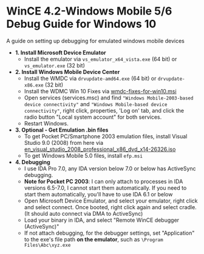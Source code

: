 # WinCE 4.2-Windows Mobile 5/6 Debug Guide for Windows 10
A guide on setting up debugging for emulated windows mobile devices
- **1. Install Microsoft Device Emulator**
  - Install the emulator via `vs_emulator_x64_vista.exe` (64 bit) or `vs_emulator.exe` (32 bit)
- **2. Install Windows Mobile Device Center**
  - Install the WMDC via `drvupdate-amd64.exe` (64 bit) or `drvupdate-x86.exe` (32 bit)
  - Install the WDMC Win 10 Fixes via [wmdc-fixes-for-win10.msi](https://junipersys.com/index.php/support/knowledge-base/support-knowledge-base-topics/desktop-connection-activesync-or-windows-mobile-device-center/wmdc-in-windows-10)
  - Open services (services.msc) and find `"Windows Mobile-2003-based device connectivity"` and `"Windows Mobile-based device connectivity"`, right click, properties, 'Log on' tab, and click the radio button "Local system account" for both services.
  - Restart Windows.
- **3. Optional - Get Emulation .bin files**
  - To get Pocket PC/Smartphone 2003 emulation files, install Visual Studio 9.0 (2008) from here via [en_visual_studio_2008_professional_x86_dvd_x14-26326.iso](https://archive.org/download/en_visual_studio_2008_professional_x86_dvd_x14-26326_202310)
  - To get Windows Mobile 5.0 files, install `efp.msi`
- **4. Debugging**
  - I use IDA Pro 7.0, any IDA version below 7.0 or below has ActiveSync debugging.
  - **Note for Pocket PC 2003**: I can only attach to processes in IDA versions 6.5-7.0, I cannot start them automatically. If you need to start them automatically, you'll have to use IDA 6.1 or below
  - Open Microsoft Device Emulator, and select your emulator, right click and select connect. Once booted, right click again and select cradle. (It should auto connect via DMA to ActiveSync)
  - Load your binary in IDA, and select "Remote WinCE debugger (ActiveSync)"
  - If not attach debugging, for the debugger settings, set "Application" to the exe's file path **on the emulator**, such as `\Program Files\Abc\xyz.exe`
